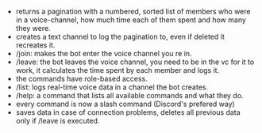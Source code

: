 - returns a pagination with a numbered, sorted list of members who were in a 
    voice-channel, how much time each of them spent and how many they were.
- creates a text channel to log the pagination to, even if deleted it recreates it.
- /join: makes the bot enter the voice channel you re in.
- /leave: the bot leaves the voice channel, you need to be in the vc for it to work,
    it calculates the time spent by each member and logs it.
- the commands have role-based access.
- /list: logs real-time voice data in a channel the bot creates.
- /help: a command that lists all available commands and what they do.
- every command is now a slash command (Discord's prefered way)
- saves data in case of connection problems, deletes all previous data only if /leave
    is executed.
